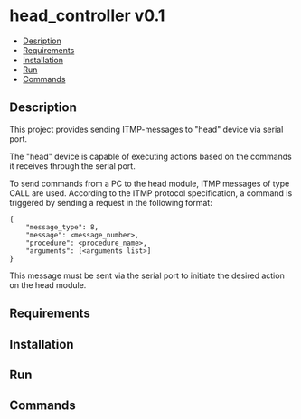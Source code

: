 # head_controller v0.1

- [Desription](#description)
- [Requirements](#requirements)
- [Installation](#installation)
- [Run](#run)
- [Commands](#commands)

## Description
This project provides sending ITMP-messages to "head" device via serial port.

The "head" device is capable of executing actions based on the commands it receives through the serial port.

To send commands from a PC to the head module, ITMP messages of type CALL are used. According to the ITMP protocol specification, a command is triggered by sending a request in the following format:

```
{
    "message_type": 8,
    "message": <message_number>,
    "procedure": <procedure_name>,
    "arguments": [<arguments list>]
}
```

This message must be sent via the serial port to initiate the desired action on the head module.



## Requirements

## Installation

## Run

## Commands

